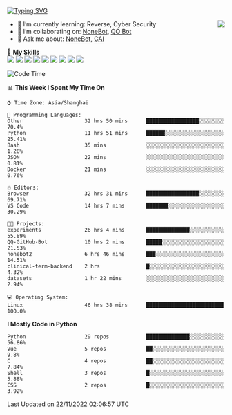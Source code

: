[![Typing SVG](https://readme-typing-svg.herokuapp.com?size=25&duration=2500&color=8C43EA&vCenter=true&width=200&height=40&lines=Hi+there+%F0%9F%91%8B%F0%9F%8F%BB;I'm+yanyongyu)](https://git.io/typing-svg)

<a href="#">
  <img align="right" src="https://github-readme-stats.vercel.app/api?username=yanyongyu&count_private=true&show_icons=true&bg_color=15,f2f7fd,E0EAFC" />
</a>

- 🌱 I’m currently learning: Reverse, Cyber Security
- 👯 I’m collaborating on: [NoneBot](https://github.com/nonebot), [QQ Bot](https://github.com/Mrs4s/go-cqhttp)
- 💬 Ask me about: [NoneBot](https://github.com/nonebot), [CAI](https://github.com/cscs181/CAI)

🌟 **My Skills**  
![](https://img.shields.io/badge/-Python-3e74a2?style=flat-square&logo=Python&logoColor=fff)
![](https://img.shields.io/badge/-Node.js-339933?style=flat-square&logo=Node.js&logoColor=fff)
![](https://img.shields.io/badge/-Vue-4fc08d?style=flat-square&logo=Vue.js&logoColor=fff)
![](https://img.shields.io/badge/-React-2d98ce?style=flat-square&logo=React&logoColor=fff)
![](https://img.shields.io/badge/-Docker-2496ED?style=flat-square&logo=Docker&logoColor=fff)
![](https://img.shields.io/badge/-Linux-000000?style=flat-square&logo=Linux&logoColor=fff)
![](https://img.shields.io/badge/-MySQL-4479A1?style=flat-square&logo=MySQL&logoColor=fff)
![](https://img.shields.io/badge/-Redis-DC382D?style=flat-square&logo=Redis&logoColor=fff)
![](https://img.shields.io/badge/-MongoDB-47A248?style=flat-square&logo=MongoDB&logoColor=fff)

<!--START_SECTION:waka-->
![Code Time](http://img.shields.io/badge/Code%20Time-3%2C235%20hrs%2031%20mins-blue)

📊 **This Week I Spent My Time On** 

```text
⌚︎ Time Zone: Asia/Shanghai

💬 Programming Languages: 
Other                    32 hrs 50 mins      █████████████████░░░░░░░░   70.4% 
Python                   11 hrs 51 mins      ██████░░░░░░░░░░░░░░░░░░░   25.41% 
Bash                     35 mins             ░░░░░░░░░░░░░░░░░░░░░░░░░   1.28% 
JSON                     22 mins             ░░░░░░░░░░░░░░░░░░░░░░░░░   0.81% 
Docker                   21 mins             ░░░░░░░░░░░░░░░░░░░░░░░░░   0.76%

🔥 Editors: 
Browser                  32 hrs 31 mins      █████████████████░░░░░░░░   69.71% 
VS Code                  14 hrs 7 mins       ███████░░░░░░░░░░░░░░░░░░   30.29%

🐱‍💻 Projects: 
experiments              26 hrs 4 mins       ██████████████░░░░░░░░░░░   55.89% 
QQ-GitHub-Bot            10 hrs 2 mins       █████░░░░░░░░░░░░░░░░░░░░   21.53% 
nonebot2                 6 hrs 46 mins       ███░░░░░░░░░░░░░░░░░░░░░░   14.51% 
clinical-term-backend    2 hrs               █░░░░░░░░░░░░░░░░░░░░░░░░   4.32% 
datasets                 1 hr 22 mins        ░░░░░░░░░░░░░░░░░░░░░░░░░   2.94%

💻 Operating System: 
Linux                    46 hrs 38 mins      █████████████████████████   100.0%

```

**I Mostly Code in Python** 

```text
Python                   29 repos            ██████████████░░░░░░░░░░░   56.86% 
Vue                      5 repos             ██░░░░░░░░░░░░░░░░░░░░░░░   9.8% 
C                        4 repos             ██░░░░░░░░░░░░░░░░░░░░░░░   7.84% 
Shell                    3 repos             █░░░░░░░░░░░░░░░░░░░░░░░░   5.88% 
CSS                      2 repos             █░░░░░░░░░░░░░░░░░░░░░░░░   3.92%

```



 Last Updated on 22/11/2022 02:06:57 UTC
<!--END_SECTION:waka-->
